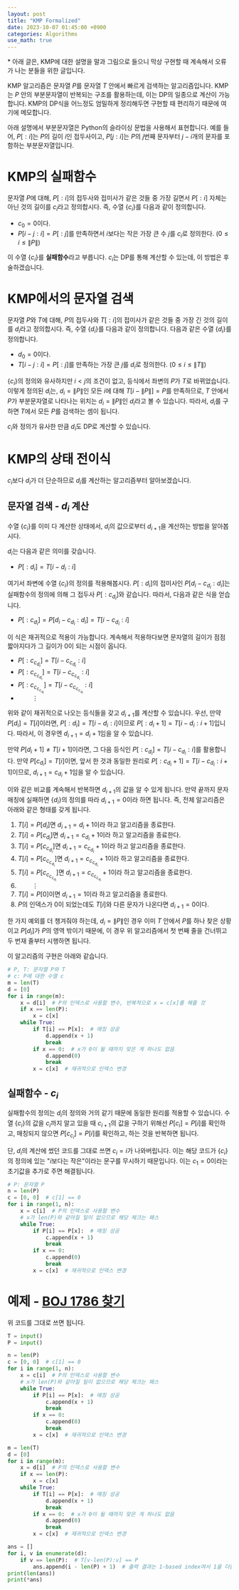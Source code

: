 ```yaml
---
layout: post
title: "KMP Formalized"
date: 2023-10-07 01:45:00 +0900
categories: Algorithms
use_math: true
---
```


\* 아래 글은, KMP에 대한 설명을 말과 그림으로 들으니 막상 구현할 때 계속해서 오류가 나는 분들을 위한 글입니다.

KMP 알고리즘은 문자열 $P$를 문자열 $T$ 안에서 빠르게 검색하는 알고리즘입니다. KMP는 $P$ 안의 부분문자열이 반복되는 구조를 활용하는데, 이는 DP의 일종으로 계산이 가능합니다. KMP의 DP식을 어느정도 엄밀하게 정리해두면 구현할 때 편리하기 때문에 여기에 메모합니다.

아래 설명에서 부분문자열은 Python의 슬라이싱 문법을 사용해서 표현합니다. 예를 들어, $P[:i]$는 $P$의 길이 $i$인 접두사이고, $P[j:i]$는 $P$의 $j$번째 문자부터 $j-i$개의 문자를 포함하는 부분문자열입니다.


# KMP의 실패함수

문자열 $P$에 대해, $P[:i]$의 접두사와 접미사가 같은 것들 중 가장 길면서 $P[:i]$ 자체는 아닌 것의 길이를 $c_i$라고 정의합시다. 즉, 수열 $\{c_i\}$를 다음과 같이 정의합니다.

- $c_0 = 0$이다.
- $P[i-j:i] = P[:j]$를 만족하면서 $i$보다는 작은 가장 큰 수 $j$를 $c_i$로 정의한다. ($0 \le i \le \left\| P \right\|$)

이 수열 $\{ c_i \}$를 **실패함수**라고 부릅니다. $c_i$는 DP를 통해 계산할 수 있는데, 이 방법은 후술하겠습니다.


# KMP에서의 문자열 검색

문자열 $P$와 $T$에 대해, $P$의 접두사와 $T[:i]$의 접미사가 같은 것들 중 가장 긴 것의 길이를 $d_i$라고 정의합시다. 즉, 수열 $\{d_i\}$를 다음과 같이 정의합니다.
다음과 같은 수열 $\{d_i\}$를 정의합니다.

- $d_0 = 0$이다.
- $T[i-j:i] = P[:j]$를 만족하는 가장 큰 $j$를 $d_i$로 정의한다. ($0 \le i \le \left\| T \right\|$)

$\{c_i\}$의 정의와 유사하지만 $i<j$의 조건이 없고, 등식에서 좌변의 $P$가 $T$로 바뀌었습니다. 이렇게 정의된 $d_i$는, $d_i = \left\| P \right\|$인 모든 $i$에 대해 $T[i - \left\| P \right\|] = P$를 만족하므로, $T$ 안에서 $P$가 부분문자열로 나타나는 위치는 $d_i = \left\| P \right\|$인 $d_i$라고 볼 수 있습니다. 따라서, $d_i$를 구하면 $T$에서 모든 $P$를 검색하는 셈이 됩니다.

$c_i$와 정의가 유사한 만큼 $d_i$도 DP로 계산할 수 있습니다.


# KMP의 상태 전이식

$c_i$보다 $d_i$가 더 단순하므로 $d_i$를 계산하는 알고리즘부터 알아보겠습니다.

## 문자열 검색 - $d_i$ 계산

수열 $\{c_i\}$를 이미 다 계산한 상태에서, $d_i$의 값으로부터 $d_{i+1}$을 계산하는 방법을 알아봅시다.

$d_i$는 다음과 같은 의미를 갖습니다.

- $P[:d_i] = T[i - d_i : i]$

여기서 좌변에 수열 $\{c_i\}$의 정의를 적용해봅시다. $P[:d_i]$의 접미사인 $P[d_i - c_{d_i}:d_i]$는 실패함수의 정의에 의해 그 접두사 $P[:c_{d_i}]$와 같습니다. 따라서, 다음과 같은 식을 얻습니다.

- $P[:c_{d_i}] = P[d_i - c_{d_i}:d_i] = T[i-c_{d_i}:i]$

이 식은 재귀적으로 적용이 가능합니다. 계속해서 적용하다보면 문자열의 길이가 점점 짧아지다가 그 길이가 $0$이 되는 시점이 옵니다.

- $P[:c_{c_{d_i}}] = T[i - c_{c_{d_i}}:i]$
- $P[:c_{c_{c_{d_i}}}] = T[i - c_{c_{c_{d_i}}}:i]$
- $P[:c_{c_{c_{c_{d_i}}}}] = T[i - c_{c_{c_{c_{d_i}}}}:i]$
- $\qquad \vdots$

위와 같이 재귀적으로 나오는 등식들을 갖고 $d_{i+1}$를 계산할 수 있습니다. 우선, 만약 $P[d_i] = T[i]$이라면, $P[:d_i] = T[i-d_i:i]$이므로 $P[: d_i+1] = T[i-d_i : i+1]$입니다. 따라서, 이 경우엔 $d_{i+1} = d_i+1$임을 알 수 있습니다.

만약 $P[d_i + 1] \ne T[i+1]$이라면, 그 다음 등식인 $P[:c_{d_i}] = T[i-c_{d_i}:i]$를 활용합니다. 만약 $P[c_{d_i}] = T[i]$이면, 앞서 한 것과 동일한 원리로 $P[:c_{d_i}+1] = T[i - c_{d_i} : i+1]$이므로, $d_{i+1} = c_{d_i}+1$임을 알 수 있습니다.

이와 같은 비교를 계속해서 반복하면 $d_{i+1}$의 값을 알 수 있게 됩니다. 만약 끝까지 문자 매칭에 실패하면 $\{d_i\}$의 정의를 따라 $d_{i+1} = 0$이라 하면 됩니다. 즉, 전체 알고리즘은 아래와 같은 형태를 갖게 됩니다.

1. $T[i] = P[d_i]$면 $d_{i+1} = d_i + 1$이라 하고 알고리즘을 종료한다.
2. $T[i] = P[c_{d_i}]$면 $d_{i+1} = c_{d_i} + 1$이라 하고 알고리즘을 종료한다.
2. $T[i] = P[c_{c_{d_i}}]$면 $d_{i+1} = c_{c_{d_i}} + 1$이라 하고 알고리즘을 종료한다.
2. $T[i] = P[c_{c_{c_{d_i}}}]$면 $d_{i+1} = c_{c_{c_{d_i}}} + 1$이라 하고 알고리즘을 종료한다.
2. $T[i] = P[c_{c_{c_{c_{d_i}}}}]$면 $d_{i+1} = c_{c_{c_{c_{d_i}}}} + 1$이라 하고 알고리즘을 종료한다.
3. $\qquad \vdots$
4. $T[i] = P[0]$이면 $d_{i+1} = 1$이라 하고 알고리즘을 종료한다.
5. $P$의 인덱스가 $0$이 되었는데도 $T[i]$와 다른 문자가 나온다면 $d_{i+1} = 0$이다.

한 가지 예외를 더 챙겨줘야 하는데, $d_i = \left\| P \right\|$인 경우 이미 $T$ 안에서 $P$를 하나 찾은 상황이고 $P[d_i]$가 $P$의 영역 밖이기 때문에, 이 경우 위 알고리즘에서 첫 번째 줄을 건너뛰고 두 번재 줄부터 시행하면 됩니다.

이 알고리즘의 구현은 아래와 같습니다.

```python
# P, T: 문자열 P와 T
# c: P에 대한 수열 c
m = len(T)
d = [0]
for i in range(m):
    x = d[i]  # P의 인덱스로 사용할 변수, 반복적으로 x = c[x]를 해줄 것
    if x == len(P):
        x = c[x]
    while True:
        if T[i] == P[x]:  # 매칭 성공
            d.append(x + 1)
            break
        if x == 0:  # x가 0이 될 때까지 맞은 게 하나도 없음
            d.append(0)
            break
        x = c[x]  # 재귀적으로 인덱스 변경
```

## 실패함수 - $c_i$

실패함수의 정의는 $d_i$의 정의와 거의 같기 때문에 동일한 원리를 적용할 수 있습니다. 수열 $\{c_i\}$의 값을 $c_i$까지 알고 있을 때 $c_{i+1}$의 값을 구하기 위해선 $P[c_i] = P[i]$를 확인하고, 매칭되지 않으면 $P[c_{c_i}] = P[i]$를 확인하고, 하는 것을 반복하면 됩니다.

단, $d_i$의 계산에 썼던 코드를 그대로 쓰면 $c_i = i$가 나와버립니다. 이는 해당 코드가 $\{c_i\}$의 정의에 있는 "$i$보다는 작은"이라는 문구를 무시하기 때문입니다. 이는 $c_1 = 0$이라는 초기값을 추가로 주면 해결됩니다.

```python
# P: 문자열 P
n = len(P)
c = [0, 0]  # c[1] == 0
for i in range(1, n):
    x = c[i]  # P의 인덱스로 사용할 변수
    # x가 len(P)와 같아질 일이 없으므로 해당 체크는 패스
    while True:
        if P[i] == P[x]:  # 매칭 성공
            c.append(x + 1)
            break
        if x == 0:
            c.append(0)
            break
        x = c[x]  # 재귀적으로 인덱스 변경
```


# 예제 - [BOJ 1786 찾기](https://www.acmicpc.net/problem/1786)

위 코드를 그대로 쓰면 됩니다.

```python
T = input()
P = input()

n = len(P)
c = [0, 0]  # c[1] == 0
for i in range(1, n):
    x = c[i]  # P의 인덱스로 사용할 변수
    # x가 len(P)와 같아질 일이 없으므로 해당 체크는 패스
    while True:
        if P[i] == P[x]:  # 매칭 성공
            c.append(x + 1)
            break
        if x == 0:
            c.append(0)
            break
        x = c[x]  # 재귀적으로 인덱스 변경

m = len(T)
d = [0]
for i in range(m):
    x = d[i]  # P의 인덱스로 사용할 변수
    if x == len(P):
        x = c[x]
    while True:
        if T[i] == P[x]:  # 매칭 성공
            d.append(x + 1)
            break
        if x == 0:  # x가 0이 될 때까지 맞은 게 하나도 없음
            d.append(0)
            break
        x = c[x]  # 재귀적으로 인덱스 변경

ans = []
for i, v in enumerate(d):
    if v == len(P):  # T[v-len(P):v] == P
        ans.append(i - len(P) + 1)  # 출력 결과는 1-based index여서 1을 더함
print(len(ans))
print(*ans)
```
